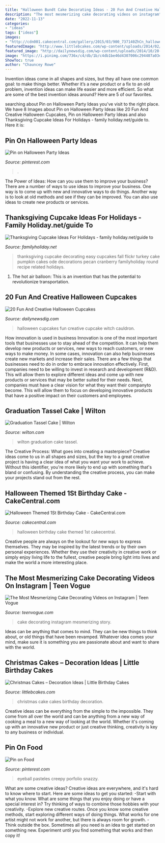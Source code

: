 ```yaml
---
title: "Halloween Bundt Cake Decorating Ideas - 20 Fun And Creative Halloween Cupcakes"
description: "The most mesmerizing cake decorating videos on instagram"
date: "2022-11-13"
categories:
- "ideas"
tags: ["ideas"]
images:
- "http://cdn001.cakecentral.com/gallery/2015/03/900_737140ZhCn_halloween-themed-1st-birthday-cake.jpg"
featuredImage: "http://www.littlebcakes.com/wp-content/uploads/2014/02/Christmas-Cake.jpg"
featured_image: "http://dailynewsdig.com/wp-content/uploads/2014/10/20-Fun-And-Creative-Halloween-Cupcakes-15.jpg"
image: "https://i.pinimg.com/736x/c4/db/1b/c4db1be46d4307006c294407a03e0358.jpg"
ShowToc: true
author: "Chauncey Rowe"
---
```



Invention ideas come in all shapes and sizes, but they all have one common goal: to make things better. Whether it’s a new product or a fix to an old problem, invention ideas can make life easier and more efficient. So what are some of the best invention ideas around? Here are 5 of our favorites.

	

		
searching about Pin on Halloween Party Ideas you've visit to the right place. We have 8 Images about Pin on Halloween Party Ideas like 20 Fun And Creative Halloween Cupcakes, Pin on Halloween Party Ideas and also Thanksgiving Cupcake Ideas For Holidays - family holiday.net/guide to. Here it is:
		
    
## Pin On Halloween Party Ideas

<img loading=lazy src="https://i.pinimg.com/736x/c4/db/1b/c4db1be46d4307006c294407a03e0358.jpg" onerror="this.onerror=null;this.src='https://tse2.mm.bing.net/th?id=OIP.i42eMsckXFy2CSdVIRuGEQHaJ3&amp;pid=15.1';" alt="Pin on Halloween Party Ideas">

_Source: pinterest.com_

>. 

	

The Power of Ideas: How can you use them to improve your business?
There are a number of ways to use ideas to improve your business. One way is to come up with new and innovative ways to do things. Another way is to look at old methods and see if they can be improved. You can also use ideas to create new products or services.

    
## Thanksgiving Cupcake Ideas For Holidays - Family Holiday.net/guide To

<img loading=lazy src="http://www.familyholiday.net/wp-content/uploads/2011/11/329633243_85c112bd101_-.jpg" onerror="this.onerror=null;this.src='https://tse3.mm.bing.net/th?id=OIP.IbZMOGE4SH4TflemDBgKyAHaKb&amp;pid=15.1';" alt="Thanksgiving Cupcake Ideas For Holidays - family holiday.net/guide to">

_Source: familyholiday.net_

>thanksgiving cupcake decorating easy cupcakes fall flickr turkey cake pumpkin cakes ode decorations pecan cranberry familyholiday round recipe related holidays. 

	

1. The hot air balloon: This is an invention that has the potential to revolutionize transportation.

    
## 20 Fun And Creative Halloween Cupcakes

<img loading=lazy src="http://dailynewsdig.com/wp-content/uploads/2014/10/20-Fun-And-Creative-Halloween-Cupcakes-15.jpg" onerror="this.onerror=null;this.src='https://tse3.mm.bing.net/th?id=OIP.lKjLotdYrYrmg5mbYztC-AHaLH&amp;pid=15.1';" alt="20 Fun And Creative Halloween Cupcakes">

_Source: dailynewsdig.com_

>halloween cupcakes fun creative cupcake witch cauldron. 

	

How innovation is used in business
Innovation is one of the most important tools that businesses use to stay ahead of the competition. It can help them develop new products or services, new ways to reach customers, or new ways to make money. In some cases, innovation can also help businesses create new markets and increase their sales.
There are a few things that businesses need to do in order to embrace innovation effectively. First, companies need to be willing to invest in research and development (R&D). This will allow them to explore different ideas and come up with new products or services that may be better suited for their needs. Next, companies must have a clear vision for what they want their companyto become. This will allow them to focus on developing innovative products that have a positive impact on their customers and employees.

    
## Graduation Tassel Cake | Wilton

<img loading=lazy src="https://www.wilton.com/dw/image/v2/AAWA_PRD/on/demandware.static/-/Sites-wilton-project-master/default/dwc79908e7/images/project/WLPROJ-9244/GoBlHaCaHa_44939-01.jpg?sw=1000&amp;sh=1000&amp;sm=fit" onerror="this.onerror=null;this.src='https://tse4.mm.bing.net/th?id=OIP.C6y3Hl48W7V5XhEiRXr1LwHaHa&amp;pid=15.1';" alt="Graduation Tassel Cake | Wilton">

_Source: wilton.com_

>wilton graduation cake tassel. 

	

The Creative Process: What goes into creating a masterpiece?
Creative ideas come to us in all shapes and sizes, but the key to a great creative project is having a clear idea of what you want your work to achieve. Without this identifier, you're more likely to end up with something that's bland or confusing. By understanding the creative process, you can make your projects stand out from the rest.

    
## Halloween Themed 1St Birthday Cake - CakeCentral.com

<img loading=lazy src="http://cdn001.cakecentral.com/gallery/2015/03/900_737140ZhCn_halloween-themed-1st-birthday-cake.jpg" onerror="this.onerror=null;this.src='https://tse3.mm.bing.net/th?id=OIP.t_BgIEKYzSu2HZCdGBM1EwHaJ4&amp;pid=15.1';" alt="Halloween Themed 1St Birthday Cake - CakeCentral.com">

_Source: cakecentral.com_

>halloween birthday cake themed 1st cakecentral. 

	

Creative people are always on the lookout for new ways to express themselves. They may be inspired by the latest trends or by their own personal experiences. Whether they use their creativity in creative work or simply enjoy living life to the fullest, creative people bring light into lives and make the world a more interesting place.

    
## The Most Mesmerizing Cake Decorating Videos On Instagram | Teen Vogue

<img loading=lazy src="https://assets.teenvogue.com/photos/58c335d7539c0911f0ca4636/16:9/w_1280,c_limit/cake-fb.jpg" onerror="this.onerror=null;this.src='https://tse2.mm.bing.net/th?id=OIP.AHDEDjPN0JtCU0ozXXalEAHaD4&amp;pid=15.1';" alt="The Most Mesmerizing Cake Decorating Videos on Instagram | Teen Vogue">

_Source: teenvogue.com_

>cake decorating instagram mesmerizing story. 

	

Ideas can be anything that comes to mind. They can be new things to think about, or old things that have been revamped. Whatever idea comes your mind, make sure it is something you are passionate about and want to share with the world.

    
## Christmas Cakes – Decoration Ideas | Little Birthday Cakes

<img loading=lazy src="http://www.littlebcakes.com/wp-content/uploads/2014/02/Christmas-Cake.jpg" onerror="this.onerror=null;this.src='https://tse3.mm.bing.net/th?id=OIP.bdHSXYxtcw7bn2Kw-gdC6AHaHK&amp;pid=15.1';" alt="Christmas Cakes – Decoration Ideas | Little Birthday Cakes">

_Source: littlebcakes.com_

>christmas cake cakes birthday decoration. 

	

Creative ideas can be everything from the simple to the impossible. They come from all over the world and can be anything from a new way of cooking a meal to a new way of looking at the world. Whether it's coming up with an innovative new product or just creative thinking, creativity is key to any business or individual.

    
## Pin On Food

<img loading=lazy src="https://i.pinimg.com/736x/b2/7a/dc/b27adc7a15f5fcc83a3bcb1cb4cf5378.jpg" onerror="this.onerror=null;this.src='https://tse1.mm.bing.net/th?id=OIP.JNfKWKf6oXDMEVABIRwpmQHaLG&amp;pid=15.1';" alt="Pin on Food">

_Source: pinterest.com_

>eyeball pasteles creepy porfolio snazzy. 

	

What are some creative ideas?
Creative ideas are everywhere, and it's hard to know where to start. Here are some ideas to get you started: 
-Start with what you know. What are some things that you enjoy doing or have a special interest in? Try thinking of ways to combine those hobbies with your creativity. 
-Explore new creative routes. Once you know some creative methods, start exploring different ways of doing things. What works for one artist might not work for another, but there is always room for growth. 
-Think outside the box. Sometimes all you need is an idea to get started on something new. Experiment until you find something that works and then copy it!

